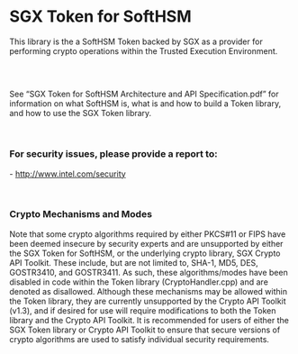 SGX Token for SoftHSM
=====================

This library is the a SoftHSM Token backed by SGX as a provider for performing
crypto operations within the Trusted Execution Environment.

###  

See “SGX Token for SoftHSM Architecture and API Specification.pdf” for
information on what SoftHSM is, what is and how to build a Token library, and
how to use the SGX Token library.

 

### For security issues, please provide a report to:

\- http://www.intel.com/security

 

### Crypto Mechanisms and Modes

Note that some crypto algorithms required by either PKCS\#11 or FIPS have been
deemed insecure by security experts and are unsupported by either the SGX Token
for SoftHSM, or the underlying crypto library, SGX Crypto API Toolkit. These
include, but are not limited to, SHA-1, MD5, DES, GOSTR3410, and GOSTR3411. As
such, these algorithms/modes have been disabled in code within the Token library
(CryptoHandler.cpp) and are denoted as disallowed. Although these mechanisms may
be allowed within the Token library, they are currently unsupported by the
Crypto API Toolkit (v1.3), and if desired for use will require modifications to
both the Token library and the Crypto API Toolkit. It is recommended for users
of either the SGX Token library or Crypto API Toolkit to ensure that secure
versions of crypto algorithms are used to satisfy individual security
requirements.
